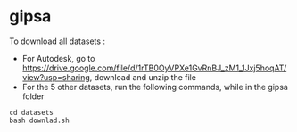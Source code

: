 # gipsa

To download all datasets :
* For Autodesk, go to https://drive.google.com/file/d/1rTB0OyVPXe1GvRnBJ_zM1_1Jxj5hoqAT/view?usp=sharing, download and unzip the file
* For the 5 other datasets, run the following commands, while in the gipsa folder
```
cd datasets
bash downlad.sh
```
